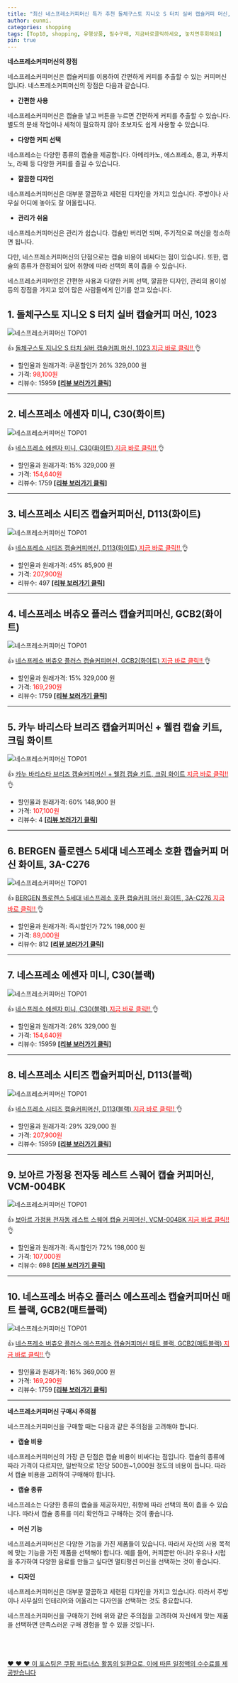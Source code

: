 ```yaml
---
title: "최신 네스프레소커피머신 특가 추천 돌체구스토 지니오 S 터치 실버 캡슐커피 머신, 1023 비교 장점"
author: eunmi.
categories: shopping
tags: [Top10, shopping, 유행상품, 필수구매, 지금바로클릭하세요, 놓치면후회해요]
pin: true
---
```

**네스프레소커피머신의 장점**

네스프레소커피머신은 캡슐커피를 이용하여 간편하게 커피를 추출할 수 있는 커피머신입니다. 네스프레소커피머신의 장점은 다음과 같습니다.

* **간편한 사용**

네스프레소커피머신은 캡슐을 넣고 버튼을 누르면 간편하게 커피를 추출할 수 있습니다. 별도의 분쇄 작업이나 세척이 필요하지 않아 초보자도 쉽게 사용할 수 있습니다.

* **다양한 커피 선택**

네스프레소는 다양한 종류의 캡슐을 제공합니다. 아메리카노, 에스프레소, 룽고, 카푸치노, 라떼 등 다양한 커피를 즐길 수 있습니다.

* **깔끔한 디자인**

네스프레소커피머신은 대부분 깔끔하고 세련된 디자인을 가지고 있습니다. 주방이나 사무실 어디에 놓아도 잘 어울립니다.

* **관리가 쉬움**

네스프레소커피머신은 관리가 쉽습니다. 캡슐만 버리면 되며, 주기적으로 머신을 청소하면 됩니다.

다만, 네스프레소커피머신의 단점으로는 캡슐 비용이 비싸다는 점이 있습니다. 또한, 캡슐의 종류가 한정되어 있어 취향에 따라 선택의 폭이 좁을 수 있습니다.

네스프레소커피머인은 간편한 사용과 다양한 커피 선택, 깔끔한 디자인, 관리의 용이성 등의 장점을 가지고 있어 많은 사람들에게 인기를 얻고 있습니다.

   

## 1. 돌체구스토 지니오 S 터치 실버 캡슐커피 머신, 1023

![네스프레소커피머신 TOP01](https://thumbnail10.coupangcdn.com/thumbnails/remote/230x230ex/image/retail/images/2023/05/22/17/7/a81d8b82-ed32-4928-bdea-bee1f1a683a3.png)


👍 [돌체구스토 지니오 S 터치 실버 캡슐커피 머신, 1023 <font color=red> 지금 바로 클릭!! </font> ](https://link.coupang.com/re/AFFSDP?lptag=AF3617701&subid=GithubCoopas&pageKey=7351061520&traceid=V0-153&itemId=18916602866&vendorItemId=86043827507) 👌 


- 할인율과 원래가격: 쿠폰할인가 26%  329,000   원
- 가격: <span style='color:red'>98,100원</span>
- 리뷰수: 15959  [**[리뷰 보러가기 클릭]**](https://link.coupang.com/re/AFFSDP?lptag=AF3617701&subid=GithubCoopas&pageKey=7351061520&traceid=V0-153&itemId=18916602866&vendorItemId=86043827507)

---


   

## 2. 네스프레소 에센자 미니, C30(화이트)

![네스프레소커피머신 TOP01](https://thumbnail9.coupangcdn.com/thumbnails/remote/230x230ex/image/product/image/vendoritem/2019/01/31/3213380305/98f8bb17-936b-4855-b153-d4b4e0f0096d.jpg)


👍 [네스프레소 에센자 미니, C30(화이트) <font color=red> 지금 바로 클릭!! </font> ](https://link.coupang.com/re/AFFSDP?lptag=AF3617701&subid=GithubCoopas&pageKey=5237519406&traceid=V0-153&itemId=7390757156&vendorItemId=3213380305) 👌 


- 할인율과 원래가격: 15%  329,000   원
- 가격: <span style='color:red'>154,640원</span>
- 리뷰수: 1759  [**[리뷰 보러가기 클릭]**](https://link.coupang.com/re/AFFSDP?lptag=AF3617701&subid=GithubCoopas&pageKey=5237519406&traceid=V0-153&itemId=7390757156&vendorItemId=3213380305)

---


   

## 3. 네스프레소 시티즈 캡슐커피머신, D113(화이트)

![네스프레소커피머신 TOP01](https://thumbnail7.coupangcdn.com/thumbnails/remote/230x230ex/image/retail/images/3221675530358874-42698efd-dc6f-4171-be50-befea69d1431.jpg)


👍 [네스프레소 시티즈 캡슐커피머신, D113(화이트) <font color=red> 지금 바로 클릭!! </font> ](https://link.coupang.com/re/AFFSDP?lptag=AF3617701&subid=GithubCoopas&pageKey=5237519960&traceid=V0-153&itemId=7390758645&vendorItemId=70013913081) 👌 


- 할인율과 원래가격: 45%  85,900   원
- 가격: <span style='color:red'>207,900원</span>
- 리뷰수: 497  [**[리뷰 보러가기 클릭]**](https://link.coupang.com/re/AFFSDP?lptag=AF3617701&subid=GithubCoopas&pageKey=5237519960&traceid=V0-153&itemId=7390758645&vendorItemId=70013913081)

---


   

## 4. 네스프레소 버츄오 플러스 캡슐커피머신, GCB2(화이트)

![네스프레소커피머신 TOP01](https://thumbnail10.coupangcdn.com/thumbnails/remote/230x230ex/image/retail/images/1133267835437775-fbc7a425-29c3-489b-ad29-73d9c9e7b843.jpg)


👍 [네스프레소 버츄오 플러스 캡슐커피머신, GCB2(화이트) <font color=red> 지금 바로 클릭!! </font> ](https://link.coupang.com/re/AFFSDP?lptag=AF3617701&subid=GithubCoopas&pageKey=5170625575&traceid=V0-153&itemId=5454781091&vendorItemId=83983552435) 👌 


- 할인율과 원래가격: 15%  329,000   원
- 가격: <span style='color:red'>169,290원</span>
- 리뷰수: 1759  [**[리뷰 보러가기 클릭]**](https://link.coupang.com/re/AFFSDP?lptag=AF3617701&subid=GithubCoopas&pageKey=5170625575&traceid=V0-153&itemId=5454781091&vendorItemId=83983552435)

---


   

## 5. 카누 바리스타 브리즈 캡슐커피머신 + 웰컴 캡슐 키트, 크림 화이트

![네스프레소커피머신 TOP01](https://thumbnail8.coupangcdn.com/thumbnails/remote/230x230ex/image/retail/images/2276950811322688-38bc0451-8f9b-4af3-9017-4ca30717b535.jpg)


👍 [카누 바리스타 브리즈 캡슐커피머신 + 웰컴 캡슐 키트, 크림 화이트 <font color=red> 지금 바로 클릭!! </font> ](https://link.coupang.com/re/AFFSDP?lptag=AF3617701&subid=GithubCoopas&pageKey=7600290273&traceid=V0-153&itemId=20103609697&vendorItemId=84884171163) 👌 


- 할인율과 원래가격: 60%  148,900   원
- 가격: <span style='color:red'>107,100원</span>
- 리뷰수: 4  [**[리뷰 보러가기 클릭]**](https://link.coupang.com/re/AFFSDP?lptag=AF3617701&subid=GithubCoopas&pageKey=7600290273&traceid=V0-153&itemId=20103609697&vendorItemId=84884171163)

---


   

## 6. BERGEN 플로렌스 5세대 네스프레소 호환 캡슐커피 머신 화이트, 3A-C276

![네스프레소커피머신 TOP01](https://thumbnail10.coupangcdn.com/thumbnails/remote/230x230ex/image/retail/images/6658622297174695-3b52bb5f-ca49-4373-899d-3224fb4f1cd8.png)


👍 [BERGEN 플로렌스 5세대 네스프레소 호환 캡슐커피 머신 화이트, 3A-C276 <font color=red> 지금 바로 클릭!! </font> ](https://link.coupang.com/re/AFFSDP?lptag=AF3617701&subid=GithubCoopas&pageKey=2158563308&traceid=V0-153&itemId=3666654403&vendorItemId=71652067507) 👌 


- 할인율과 원래가격: 즉시할인가 72%  198,000   원
- 가격: <span style='color:red'>89,000원</span>
- 리뷰수: 812  [**[리뷰 보러가기 클릭]**](https://link.coupang.com/re/AFFSDP?lptag=AF3617701&subid=GithubCoopas&pageKey=2158563308&traceid=V0-153&itemId=3666654403&vendorItemId=71652067507)

---


   

## 7. 네스프레소 에센자 미니, C30(블랙)

![네스프레소커피머신 TOP01](https://thumbnail8.coupangcdn.com/thumbnails/remote/230x230ex/image/retail/images/3152955494827740-d2599e34-d9c1-492a-b423-d4e0a05df06f.jpg)


👍 [네스프레소 에센자 미니, C30(블랙) <font color=red> 지금 바로 클릭!! </font> ](https://link.coupang.com/re/AFFSDP?lptag=AF3617701&subid=GithubCoopas&pageKey=5237519406&traceid=V0-153&itemId=7390757157&vendorItemId=3213380303) 👌 


- 할인율과 원래가격: 26%  329,000   원
- 가격: <span style='color:red'>154,640원</span>
- 리뷰수: 15959  [**[리뷰 보러가기 클릭]**](https://link.coupang.com/re/AFFSDP?lptag=AF3617701&subid=GithubCoopas&pageKey=5237519406&traceid=V0-153&itemId=7390757157&vendorItemId=3213380303)

---


   

## 8. 네스프레소 시티즈 캡슐커피머신, D113(블랙)

![네스프레소커피머신 TOP01](https://thumbnail8.coupangcdn.com/thumbnails/remote/230x230ex/image/retail/images/2445852931637711-3ed2b0d8-51f2-4927-aa4c-995327261302.jpg)


👍 [네스프레소 시티즈 캡슐커피머신, D113(블랙) <font color=red> 지금 바로 클릭!! </font> ](https://link.coupang.com/re/AFFSDP?lptag=AF3617701&subid=GithubCoopas&pageKey=5237519960&traceid=V0-153&itemId=7390758644&vendorItemId=70013913070) 👌 


- 할인율과 원래가격: 29%  329,000   원
- 가격: <span style='color:red'>207,900원</span>
- 리뷰수: 15959  [**[리뷰 보러가기 클릭]**](https://link.coupang.com/re/AFFSDP?lptag=AF3617701&subid=GithubCoopas&pageKey=5237519960&traceid=V0-153&itemId=7390758644&vendorItemId=70013913070)

---


   

## 9. 보아르 가정용 전자동 레스트 스퀘어 캡슐 커피머신, VCM-004BK

![네스프레소커피머신 TOP01](https://thumbnail7.coupangcdn.com/thumbnails/remote/230x230ex/image/retail/images/5715797130552010-3c06be03-706c-4270-9c95-add6101170aa.jpg)


👍 [보아르 가정용 전자동 레스트 스퀘어 캡슐 커피머신, VCM-004BK <font color=red> 지금 바로 클릭!! </font> ](https://link.coupang.com/re/AFFSDP?lptag=AF3617701&subid=GithubCoopas&pageKey=6132991619&traceid=V0-153&itemId=11708537409&vendorItemId=78982721096) 👌 


- 할인율과 원래가격: 즉시할인가 72%  198,000   원
- 가격: <span style='color:red'>107,000원</span>
- 리뷰수: 698  [**[리뷰 보러가기 클릭]**](https://link.coupang.com/re/AFFSDP?lptag=AF3617701&subid=GithubCoopas&pageKey=6132991619&traceid=V0-153&itemId=11708537409&vendorItemId=78982721096)

---


   

## 10. 네스프레소 버츄오 플러스 에스프레소 캡슐커피머신 매트 블랙, GCB2(매트블랙)

![네스프레소커피머신 TOP01](https://thumbnail9.coupangcdn.com/thumbnails/remote/230x230ex/image/retail/images/4253712196158677-b3a7b11d-b3df-461f-a802-2b6c2f48b82c.jpg)


👍 [네스프레소 버츄오 플러스 에스프레소 캡슐커피머신 매트 블랙, GCB2(매트블랙) <font color=red> 지금 바로 클릭!! </font> ](https://link.coupang.com/re/AFFSDP?lptag=AF3617701&subid=GithubCoopas&pageKey=5170625575&traceid=V0-153&itemId=7133297796&vendorItemId=74425123118) 👌 


- 할인율과 원래가격: 16%  369,000   원
- 가격: <span style='color:red'>169,290원</span>
- 리뷰수: 1759  [**[리뷰 보러가기 클릭]**](https://link.coupang.com/re/AFFSDP?lptag=AF3617701&subid=GithubCoopas&pageKey=5170625575&traceid=V0-153&itemId=7133297796&vendorItemId=74425123118)

---
**네스프레소커피머신 구매시 주의점**

네스프레소커피머신을 구매할 때는 다음과 같은 주의점을 고려해야 합니다.

* **캡슐 비용**

네스프레소커피머신의 가장 큰 단점은 캡슐 비용이 비싸다는 점입니다. 캡슐의 종류에 따라 가격이 다르지만, 일반적으로 1잔당 500원~1,000원 정도의 비용이 듭니다. 따라서 캡슐 비용을 고려하여 구매해야 합니다.

* **캡슐 종류**

네스프레소는 다양한 종류의 캡슐을 제공하지만, 취향에 따라 선택의 폭이 좁을 수 있습니다. 따라서 캡슐 종류를 미리 확인하고 구매하는 것이 좋습니다.

* **머신 기능**

네스프레소커피머신은 다양한 기능을 가진 제품들이 있습니다. 따라서 자신의 사용 목적에 맞는 기능을 가진 제품을 선택해야 합니다. 예를 들어, 커피뿐만 아니라 우유나 시럽을 추가하여 다양한 음료를 만들고 싶다면 멀티펑션 머신을 선택하는 것이 좋습니다.

* **디자인**

네스프레소커피머신은 대부분 깔끔하고 세련된 디자인을 가지고 있습니다. 따라서 주방이나 사무실의 인테리어와 어울리는 디자인을 선택하는 것도 중요합니다.

네스프레소커피머신을 구매하기 전에 위와 같은 주의점을 고려하여 자신에게 맞는 제품을 선택하면 만족스러운 구매 경험을 할 수 있을 것입니다.<br><br><br><br><br> [ ❤ ❤ ❤ 이 포스팅은 쿠팡 파트너스 활동의 일환으로, 이에 따른 일정액의 수수료를 제공받습니다](https://link.coupang.com/a/bcEFyh)
